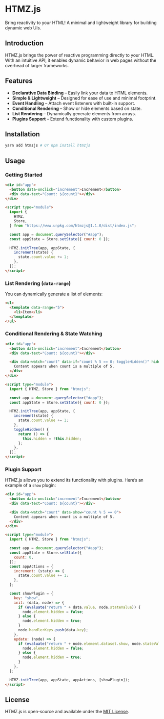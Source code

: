 # HTMZ.js

Bring reactivity to your HTML! A minimal and lightweight library for building dynamic web UIs.

## Introduction

HTMZ.js brings the power of reactive programming directly to your HTML. With an intuitive API, it enables dynamic behavior in web pages without the overhead of larger frameworks.

## Features

- **Declarative Data Binding** – Easily link your data to HTML elements.
- **Simple & Lightweight** – Designed for ease of use and minimal footprint.
- **Event Handling** – Attach event listeners with built-in support.
- **Conditional Rendering** – Show or hide elements based on state.
- **List Rendering** – Dynamically generate elements from arrays.
- **Plugins Support** – Extend functionality with custom plugins.

## Installation

```sh
yarn add htmzjs # Or npm install htmzjs
```

## Usage

### Getting Started

```html
<div id="app">
  <button data-onclick="increment">Increment</button>
  <div data-text="Count: ${count}"></div>
</div>

<script type="module">
  import {
    HTMZ,
    Store,
  } from "https://www.unpkg.com/htmzjs@1.1.0/dist/index.js";

  const app = document.querySelector("#app");
  const appState = Store.setState({ count: 0 });

  HTMZ.initTree(app, appState, {
    increment(state) {
      state.count.value += 1;
    },
  });
</script>
```

### List Rendering (`data-range`)

You can dynamically generate a list of elements:

```html
<ul>
  <template data-range="5">
    <li>Item</li>
  </template>
</ul>
```

### Conditional Rendering & State Watching

```html
<div id="app">
  <button data-onclick="increment">Increment</button>
  <div data-text="Count: ${count}"></div>

  <div data-watch="count" data-if="count % 5 == 0; toggleHidden()" hidden>
    Content appears when count is a multiple of 5.
  </div>
</div>

<script type="module">
  import { HTMZ, Store } from "htmzjs";

  const app = document.querySelector("#app");
  const appState = Store.setState({ count: 0 });

  HTMZ.initTree(app, appState, {
    increment(state) {
      state.count.value += 1;
    },
    toggleHidden() {
      return () => {
        this.hidden = !this.hidden;
      };
    },
  });
</script>
```

### Plugin Support

HTMZ.js allows you to extend its functionality with plugins. Here’s an example of a `show` plugin:

```html
<div id="app">
  <button data-onclick="increment">Increment</button>
  <div data-text="Count: ${count}"></div>

  <div data-watch="count" data-show="count % 5 == 0">
    Content appears when count is a multiple of 5.
  </div>
</div>

<script type="module">
  import { HTMZ, Store } from "htmzjs";

  const app = document.querySelector("#app");
  const appState = Store.setState({
    count: 0,
  });
  const appActions = {
    increment: (state) => {
      state.count.value += 1;
    },
  };

  const showPlugin = {
    key: "show",
    init: (data, node) => {
      if (evaluate("return " + data.value, node.stateValue)) {
        node.element.hidden = false;
      } else {
        node.element.hidden = true;
      }
      node.handlerKeys.push(data.key);
    },
    update: (node) => {
      if (evaluate("return " + node.element.dataset.show, node.stateValue)) {
        node.element.hidden = false;
      } else {
        node.element.hidden = true;
      }
    },
  };

  HTMZ.initTree(app, appState, appActions, [showPlugin]);
</script>
```

## License

HTMZ.js is open-source and available under the [MIT License](https://github.com/htmzjs/htmz/blob/main/LICENSE).
